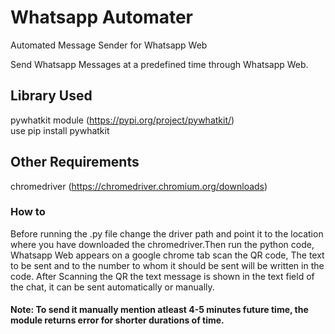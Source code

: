 # Whatsapp Automater
Automated Message Sender for Whatsapp Web

Send Whatsapp Messages at a predefined time through Whatsapp Web.

## Library Used
pywhatkit module (https://pypi.org/project/pywhatkit/)<br>
use pip install pywhatkit

## Other Requirements
chromedriver (https://chromedriver.chromium.org/downloads)

### How to
 Before running the .py file change the driver path and point it to the location where you have downloaded the chromedriver.Then run the python code, Whatsapp Web appears on a google chrome tab scan the QR code, The text to be sent and to the number to whom it should be sent will be written in the code. After Scanning the QR the text message is shown in the text field of the chat, it can be sent automatically or manually.
 #### Note: To send it manually mention atleast 4-5 minutes future time, the module returns error for shorter durations of time.
 
 

